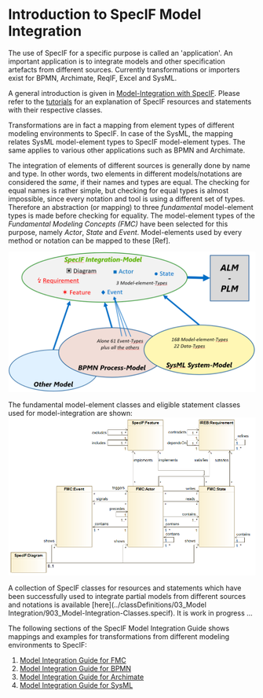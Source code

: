 # Introduction to SpecIF Model Integration

The use of SpecIF for a specific purpose is called an 'application'. An important application is to
integrate models and other specification artefacts from different sources. Currently transformations or importers exist for 
BPMN, Archimate, ReqIF, Excel and SysML.

A general introduction is given in [Model-Integration with SpecIF](https://specif.de/files/SpecIF/documents/2019-11-24%20Model-Integration%20with%20SpecIF).
Please refer to the [tutorials](https://github.com/GfSE/SpecIF/tree/master/tutorials) for an explanation of SpecIF resources and statements with their respective classes.

Transformations are in fact a mapping from element types of 
different modeling environments to SpecIF. In case of the SysML, the mapping relates SysML model-element types to 
SpecIF model-element types. The same applies to various other applications such as BPMN and Archimate.

The integration of elements of different sources is generally done by name and type. In other words, two elements in 
different models/notations are considered the _same_, if their names and types are equal. The checking for equal names
is rather simple, but checking for equal types is almost impossible, since every notation and tool is using a different
set of types. Therefore an abstraction (or mapping) to three _fundamental_ model-element types is made before checking
for equality. The model-element types of the _Fundamental Modeling Concepts (FMC)_ have been selected for this purpose,
namely _Actor_, _State_ and _Event_. Model-elements used by every method or notation can be mapped to these [Ref].

<img src="./images/Semantic_Integration.png" width="600px" />

The fundamental model-element classes and eligible statement classes used for model-integration are shown:
<img src="./images/ElementTypes-M0.png" width="900px" />

A collection of SpecIF classes for resources and statements which have been successfully used to integrate
partial models from different sources and notations is 
available [here](../classDefinitions/03_Model Integration/903_Model-Integration-Classes.specif). 
It is work in progress ...

The following sections of the SpecIF Model Integration Guide shows mappings and examples for transformations from different modeling environments to SpecIF:
1. [Model Integration Guide for FMC](./06_SpecIF_Model_Integration_Guide_for_FMC.md)
1. [Model Integration Guide for BPMN](./06_SpecIF_Model_Integration_Guide_for_BPMN.md)
1. [Model Integration Guide for Archimate](./06_SpecIF_Model_Integration_Guide_for_Archimate.md)
1. [Model Integration Guide for SysML](./06_SpecIF_Model_Integration_Guide_for_SysML.md)



